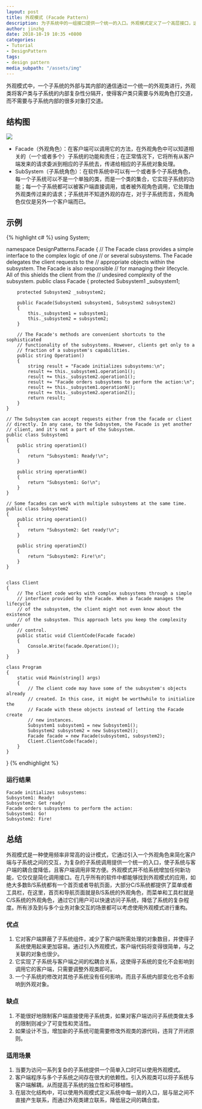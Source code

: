 ```yaml
---
layout: post
title: 外观模式 (Facade Pattern)
description: 为子系统中的一组接口提供一个统一的入口。外观模式定义了一个高层接口，这个接口使得这一子系统更加容易使用。
author: jinzhg
date: 2018-10-19 10:35 +0800
categories:
- Tutorial
- DesignPattern
tags:
- design pattern
media_subpath: "/assets/img"
---
```


外观模式中，一个子系统的外部与其内部的通信通过一个统一的外观类进行，外观类将客户类与子系统的内部复杂性分隔开，使得客户类只需要与外观角色打交道，而不需要与子系统内部的很多对象打交道。

## 结构图
![](facade-pattern.png)

- Facade（外观角色）：在客户端可以调用它的方法，在外观角色中可以知道相关的（一个或者多个）子系统的功能和责任；在正常情况下，它将所有从客户端发来的请求委派到相应的子系统去，传递给相应的子系统对象处理。
- SubSystem（子系统角色）：在软件系统中可以有一个或者多个子系统角色，每一个子系统可以不是一个单独的类，而是一个类的集合，它实现子系统的功能；每一个子系统都可以被客户端直接调用，或者被外观角色调用，它处理由外观类传过来的请求；子系统并不知道外观的存在，对于子系统而言，外观角色仅仅是另外一个客户端而已。

## 示例
{% highlight c# %}
using System;

namespace DesignPatterns.Facade
{
    // The Facade class provides a simple interface to the complex logic of one
    // or several subsystems. The Facade delegates the client requests to the
    // appropriate objects within the subsystem. The Facade is also responsible
    // for managing their lifecycle. All of this shields the client from the
    // undesired complexity of the subsystem.
    public class Facade
    {
        protected Subsystem1 _subsystem1;
        
        protected Subsystem2 _subsystem2;

        public Facade(Subsystem1 subsystem1, Subsystem2 subsystem2)
        {
            this._subsystem1 = subsystem1;
            this._subsystem2 = subsystem2;
        }
        
        // The Facade's methods are convenient shortcuts to the sophisticated
        // functionality of the subsystems. However, clients get only to a
        // fraction of a subsystem's capabilities.
        public string Operation()
        {
            string result = "Facade initializes subsystems:\n";
            result += this._subsystem1.operation1();
            result += this._subsystem2.operation1();
            result += "Facade orders subsystems to perform the action:\n";
            result += this._subsystem1.operationN();
            result += this._subsystem2.operationZ();
            return result;
        }
    }
    
    // The Subsystem can accept requests either from the facade or client
    // directly. In any case, to the Subsystem, the Facade is yet another
    // client, and it's not a part of the Subsystem.
    public class Subsystem1
    {
        public string operation1()
        {
            return "Subsystem1: Ready!\n";
        }

        public string operationN()
        {
            return "Subsystem1: Go!\n";
        }
    }
    
    // Some facades can work with multiple subsystems at the same time.
    public class Subsystem2
    {
        public string operation1()
        {
            return "Subsystem2: Get ready!\n";
        }

        public string operationZ()
        {
            return "Subsystem2: Fire!\n";
        }
    }


    class Client
    {
        // The client code works with complex subsystems through a simple
        // interface provided by the Facade. When a facade manages the lifecycle
        // of the subsystem, the client might not even know about the existence
        // of the subsystem. This approach lets you keep the complexity under
        // control.
        public static void ClientCode(Facade facade)
        {
            Console.Write(facade.Operation());
        }
    }
    
    class Program
    {
        static void Main(string[] args)
        {
            // The client code may have some of the subsystem's objects already
            // created. In this case, it might be worthwhile to initialize the
            // Facade with these objects instead of letting the Facade create
            // new instances.
            Subsystem1 subsystem1 = new Subsystem1();
            Subsystem2 subsystem2 = new Subsystem2();
            Facade facade = new Facade(subsystem1, subsystem2);
            Client.ClientCode(facade);
        }
    }
}
{% endhighlight %}

### 运行结果
```
Facade initializes subsystems:
Subsystem1: Ready!
Subsystem2: Get ready!
Facade orders subsystems to perform the action:
Subsystem1: Go!
Subsystem2: Fire!
```

## 总结
外观模式是一种使用频率非常高的设计模式，它通过引入一个外观角色来简化客户端与子系统之间的交互，为复杂的子系统调用提供一个统一的入口，使子系统与客户端的耦合度降低，且客户端调用非常方便。外观模式并不给系统增加任何新功能，它仅仅是简化调用接口。在几乎所有的软件中都能够找到外观模式的应用，如绝大多数B/S系统都有一个首页或者导航页面，大部分C/S系统都提供了菜单或者工具栏，在这里，首页和导航页面就是B/S系统的外观角色，而菜单和工具栏就是C/S系统的外观角色，通过它们用户可以快速访问子系统，降低了系统的复杂程度。所有涉及到与多个业务对象交互的场景都可以考虑使用外观模式进行重构。

### 优点
1. 它对客户端屏蔽了子系统组件，减少了客户端所需处理的对象数目，并使得子系统使用起来更加容易。通过引入外观模式，客户端代码将变得很简单，与之关联的对象也很少。
2. 它实现了子系统与客户端之间的松耦合关系，这使得子系统的变化不会影响到调用它的客户端，只需要调整外观类即可。
3. 一个子系统的修改对其他子系统没有任何影响，而且子系统内部变化也不会影响到外观对象。

### 缺点
1. 不能很好地限制客户端直接使用子系统类，如果对客户端访问子系统类做太多的限制则减少了可变性和灵活性。
2. 如果设计不当，增加新的子系统可能需要修改外观类的源代码，违背了开闭原则。

### 适用场景
1. 当要为访问一系列复杂的子系统提供一个简单入口时可以使用外观模式。
2. 客户端程序与多个子系统之间存在很大的依赖性。引入外观类可以将子系统与客户端解耦，从而提高子系统的独立性和可移植性。
3. 在层次化结构中，可以使用外观模式定义系统中每一层的入口，层与层之间不直接产生联系，而通过外观类建立联系，降低层之间的耦合度。